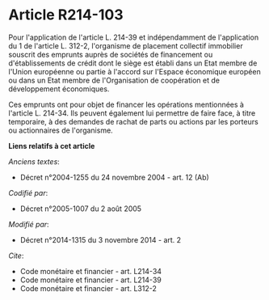 # Article R214-103

Pour l'application de l'article L. 214-39 et indépendamment de l'application du 1 de l'article L. 312-2,          l'organisme
de placement collectif immobilier souscrit des emprunts auprès de sociétés de financement ou d'établissements de crédit dont
le siège est établi dans un Etat membre de l'Union européenne ou partie à l'accord sur l'Espace économique européen ou dans
un Etat membre de l'Organisation de coopération et de développement économiques. 

Ces emprunts ont pour objet de financer les opérations mentionnées à l'article L. 214-34. Ils peuvent également lui permettre
de faire face, à titre temporaire, à des demandes de rachat de parts ou actions par les porteurs ou actionnaires de
l'organisme.

**Liens relatifs à cet article**

_Anciens textes_:

  - Décret n°2004-1255 du 24 novembre 2004 - art. 12 (Ab)

_Codifié par_:

  - Décret n°2005-1007 du 2 août 2005

_Modifié par_:

  - Décret n°2014-1315 du 3 novembre 2014 - art. 2

_Cite_:

  - Code monétaire et financier - art. L214-34
  - Code monétaire et financier - art. L214-39
  - Code monétaire et financier - art. L312-2
